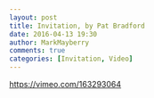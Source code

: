 ```yaml
---
layout: post
title: Invitation, by Pat Bradford
date: 2016-04-13 19:30
author: MarkMayberry
comments: true
categories: [Invitation, Video]
---
```

https://vimeo.com/163293064
